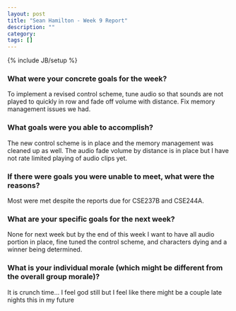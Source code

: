 ```yaml
---
layout: post
title: "Sean Hamilton - Week 9 Report"
description: ""
category: 
tags: []
---
```

{% include JB/setup %}

### What were your concrete goals for the week?

To implement a revised control scheme, tune audio so that sounds are not played to quickly
in row and fade off volume with distance. Fix memory management issues we had.

### What goals were you able to accomplish?

The new control scheme is in place and the memory management was cleaned up as well. The 
audio fade volume by distance is in place but I have not rate limited playing of audio
clips yet. 

### If there were goals you were unable to meet, what were the reasons?

Most were met despite the reports due for CSE237B and CSE244A.

### What are your specific goals for the next week?

None for next week but by the end of this week I want to have all audio portion in place,
fine tuned the control scheme, and characters dying and a winner being determined.

### What is your individual morale (which might be different from the overall group morale)?

It is crunch time... I feel god still but I feel like there might be a couple late nights
this in my future
